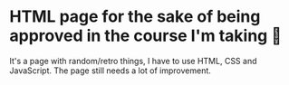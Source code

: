 # HTML page for the sake of being approved in the course I'm taking :chicken:

It's a page with random/retro things, I have to use HTML, CSS and JavaScript.
The page still needs a lot of improvement.
